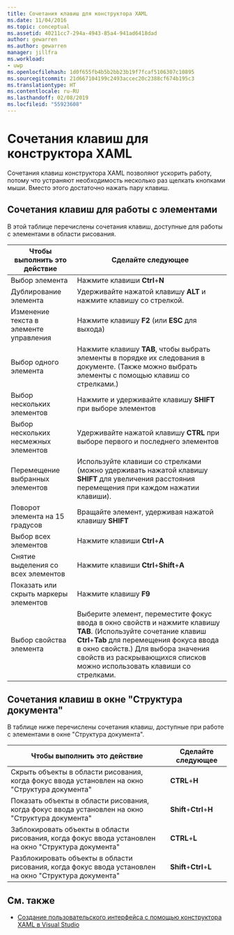 ```yaml
---
title: Сочетания клавиш для конструктора XAML
ms.date: 11/04/2016
ms.topic: conceptual
ms.assetid: 40211cc7-294a-4943-85a4-941ad6418dad
author: gewarren
ms.author: gewarren
manager: jillfra
ms.workload:
- uwp
ms.openlocfilehash: 1d0f655fb4b5b2bb23b19f7fcaf5106307c10895
ms.sourcegitcommit: 21d667104199c2493accec20c2388cf674b195c3
ms.translationtype: HT
ms.contentlocale: ru-RU
ms.lasthandoff: 02/08/2019
ms.locfileid: "55923608"
---
```

# <a name="keyboard-shortcuts-for-xaml-designer"></a>Сочетания клавиш для конструктора XAML

Сочетания клавиш конструктора XAML позволяют ускорить работу, потому что устраняют необходимость несколько раз щелкать кнопками мыши. Вместо этого достаточно нажать пару клавиш.

## <a name="element-shortcuts"></a>Сочетания клавиш для работы с элементами

В этой таблице перечислены сочетания клавиш, доступные для работы с элементами в области рисования.

|**Чтобы выполнить это действие**|**Сделайте следующее**|
| - |-----------------|
|Выбор элемента|Нажмите клавиши **Ctrl**+**N**|
|Дублирование элемента|Удерживайте нажатой клавишу **ALT** и нажмите клавишу со стрелкой.|
|Изменение текста в элементе управления|Нажмите клавишу **F2** (или **ESC** для выхода)|
|Выбор одного элемента|Нажмите клавишу **TAB**, чтобы выбрать элементы в порядке их следования в документе. (Также можно выбрать элементы с помощью клавиш со стрелками.)|
|Выбор нескольких элементов|Нажмите и удерживайте клавишу **SHIFT** при выборе элементов|
|Выбор нескольких несмежных элементов|Удерживайте нажатой клавишу **CTRL** при выборе первого и последнего элементов|
|Перемещение выбранных элементов|Используйте клавиши со стрелками (можно удерживать нажатой клавишу **SHIFT** для увеличения расстояния перемещения при каждом нажатии клавиши).|
|Поворот элемента на 15 градусов|Вращайте элемент, удерживая нажатой клавишу **SHIFT**|
|Выбор всех элементов|Нажмите клавиши **Ctrl**+**A**|
|Снятие выделения со всех элементов|Нажмите клавиши **Ctrl**+**Shift**+**A**|
|Показать или скрыть маркеры элементов|Нажмите клавишу **F9**|
|Выбор свойства элемента|Выберите элемент, переместите фокус ввода в окно свойств и нажмите клавишу **TAB**. (Используйте сочетание клавиш **Ctrl**+**Tab** для перемещения фокуса ввода в окно свойств.) Для выбора значения свойств из раскрывающихся списков можно использовать клавиши со стрелками.|

## <a name="document-outline-window-shortcuts"></a>Сочетания клавиш в окне "Структура документа"

В таблице ниже перечислены сочетания клавиш, доступные при работе с элементами в окне "Структура документа".

|**Чтобы выполнить это действие**|**Сделайте следующее**|
| - |-----------------|
|Скрыть объекты в области рисования, когда фокус ввода установлен на окно "Структура документа"|**CTRL**+**H**|
|Показать объекты в области рисования, когда фокус ввода установлен на окно "Структура документа"|**Shift**+**Ctrl**+**H**|
|Заблокировать объекты в области рисования, когда фокус ввода установлен на окно "Структура документа"|**CTRL**+**L**|
|Разблокировать объекты в области рисования, когда фокус ввода установлен на окно "Структура документа"|**Shift**+**Ctrl**+**L**|

## <a name="see-also"></a>См. также

- [Создание пользовательского интерфейса с помощью конструктора XAML в Visual Studio](../designers/creating-a-ui-by-using-xaml-designer-in-visual-studio.md)